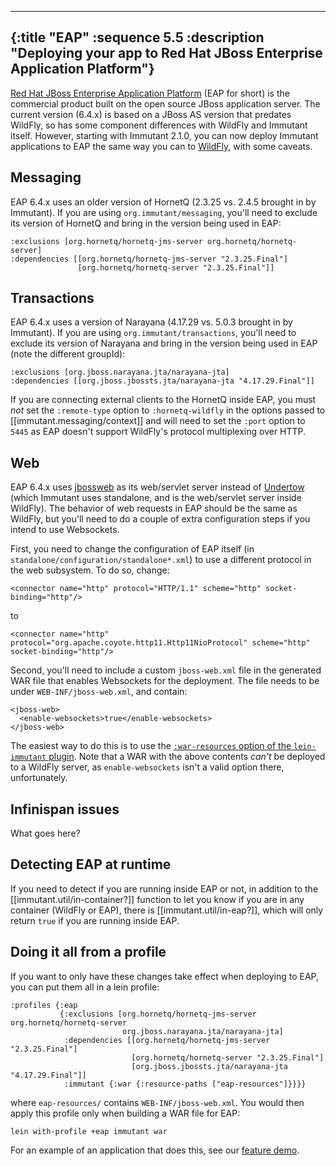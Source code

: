---
{:title "EAP"
 :sequence 5.5
 :description "Deploying your app to Red Hat JBoss Enterprise Application Platform"}
 ---

[Red Hat JBoss Enterprise Application Platform](https://www.redhat.com/en/technologies/jboss-middleware/application-platform)
(EAP for short) is the commercial product built on the open source
JBoss application server. The current version (6.4.x) is based on a
JBoss AS version that predates WildFly, so has some component
differences with WildFly and Immutant itself. However, starting with
Immutant 2.1.0, you can now deploy Immutant applications to EAP the
same way you can to [WildFly](guide-wildfly.html), with some caveats.

## Messaging

EAP 6.4.x uses an older version of HornetQ (2.3.25 vs. 2.4.5 brought
in by Immutant). If you are using `org.immutant/messaging`, you'll
need to exclude its version of HornetQ and bring in the version being
used in EAP:

    :exclusions [org.hornetq/hornetq-jms-server org.hornetq/hornetq-server]
    :dependencies [[org.hornetq/hornetq-jms-server "2.3.25.Final"]
                   [org.hornetq/hornetq-server "2.3.25.Final"]]


## Transactions

EAP 6.4.x uses a version of Narayana (4.17.29 vs. 5.0.3 brought in by
Immutant). If you are using `org.immutant/transactions`, you'll need
to exclude its version of Narayana and bring in the version being used
in EAP (note the different groupId):

    :exclusions [org.jboss.narayana.jta/narayana-jta]
    :dependencies [[org.jboss.jbossts.jta/narayana-jta "4.17.29.Final"]]

If you are connecting external clients to the HornetQ inside EAP, you
must *not* set the `:remote-type` option to `:hornetq-wildfly` in the
options passed to [[immutant.messaging/context]] and will need to set
the `:port` option to `5445` as EAP doesn't support WildFly's protocol
multiplexing over HTTP.

## Web

EAP 6.4.x uses [jbossweb](http://jbossweb.jboss.org/) as its
web/servlet server instead of [Undertow](http://undertow.io/) (which
Immutant uses standalone, and is the web/servlet server inside
WildFly). The behavior of web requests in EAP should be the same as
WildFly, but you'll need to do a couple of extra configuration steps
if you intend to use Websockets.

First, you need to change the configuration of EAP itself (in
`standalone/configuration/standalone*.xml`) to use a different
protocol in the web subsystem. To do so, change:

    <connector name="http" protocol="HTTP/1.1" scheme="http" socket-binding="http"/>

to

    <connector name="http" protocol="org.apache.coyote.http11.Http11NioProtocol" scheme="http" socket-binding="http"/>


Second, you'll need to include a custom `jboss-web.xml` file in the
generated WAR file that enables Websockets for the deployment. The
file needs to be under `WEB-INF/jboss-web.xml`, and contain:

    <jboss-web>
      <enable-websockets>true</enable-websockets>
    </jboss-web>

The easiest way to do this is to use the
[`:war-resources` option of the `lein-immutant` plugin](https://github.com/immutant/lein-immutant/blob/master/docs/deployment.md). Note
that a WAR with the above contents *can't* be deployed to a WildFly
server, as `enable-websockets` isn't a valid option there,
unfortunately.

## Infinispan issues

What goes here?


## Detecting EAP at runtime

If you need to detect if you are running inside EAP or not, in
addition to the [[immutant.util/in-container?]] function to let you
know if you are in any container (WildFly or EAP), there is
[[immutant.util/in-eap?]], which will only return `true` if you are
running inside EAP.

## Doing it all from a profile

If you want to only have these changes take effect when deploying to
EAP, you can put them all in a lein profile:

    :profiles {:eap
               {:exclusions [org.hornetq/hornetq-jms-server org.hornetq/hornetq-server
                             org.jboss.narayana.jta/narayana-jta]
                :dependencies [[org.hornetq/hornetq-jms-server "2.3.25.Final"]
                               [org.hornetq/hornetq-server "2.3.25.Final"]
                               [org.jboss.jbossts.jta/narayana-jta "4.17.29.Final"]]
                :immutant {:war {:resource-paths ["eap-resources"]}}}}

where `eap-resources/` contains `WEB-INF/jboss-web.xml`. You would
then apply this profile only when building a WAR file for EAP:

    lein with-profile +eap immutant war

For an example of an application that does this, see our
[feature demo](https://github.com/immutant/feature-demo/).
